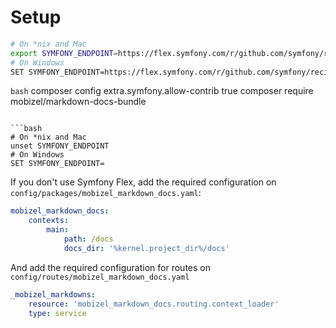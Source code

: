 # Setup

```bash
# On *nix and Mac
export SYMFONY_ENDPOINT=https://flex.symfony.com/r/github.com/symfony/recipes-contrib/1142
# On Windows
SET SYMFONY_ENDPOINT=https://flex.symfony.com/r/github.com/symfony/recipes-contrib/1142
```

```bash```
composer config extra.symfony.allow-contrib true
composer require mobizel/markdown-docs-bundle
```

```bash
# On *nix and Mac
unset SYMFONY_ENDPOINT
# On Windows
SET SYMFONY_ENDPOINT=
```

If you don't use Symfony Flex, add the required configuration on `config/packages/mobizel_markdown_docs.yaml`: 

```yaml
mobizel_markdown_docs:
    contexts:
        main:
            path: /docs
            docs_dir: '%kernel.project_dir%/docs'
```

And add the required configuration for routes on `config/routes/mobizel_markdown_docs.yaml`

```yaml
_mobizel_markdowns:
    resource: 'mobizel_markdown_docs.routing.context_loader'
    type: service
```

